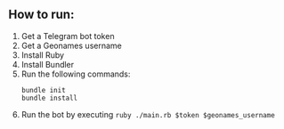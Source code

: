 ## How to run:

1. Get a Telegram bot token
2. Get a Geonames username
3. Install Ruby
4. Install Bundler
5. Run the following commands:
   ```
   bundle init
   bundle install
   ```
6. Run the bot by executing `ruby ./main.rb $token $geonames_username`
